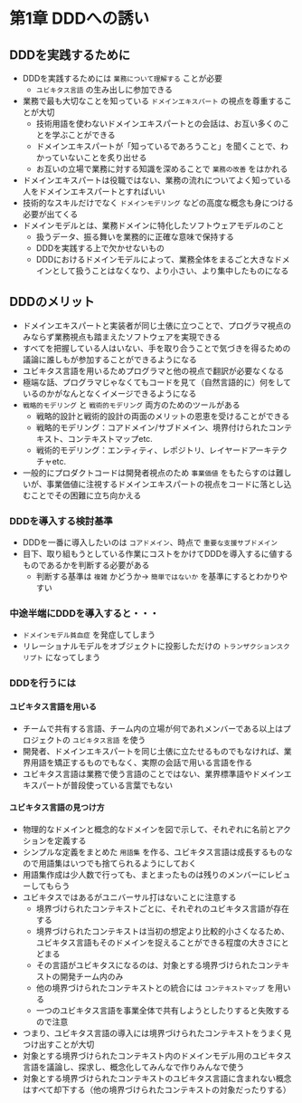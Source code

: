 # 第1章 DDDへの誘い

## DDDを実践するために

* DDDを実践するためには `業務について理解する` ことが必要
    * `ユビキタス言語` の生み出しに参加できる
* 業務で最も大切なことを知っている `ドメインエキスパート` の視点を尊重することが大切
    * 技術用語を使わないドメインエキスパートとの会話は、お互い多くのことを学ぶことができる
    * ドメインエキスパートが「知っているであろうこと」を聞くことで、わかっていないことを炙り出せる
    * お互いの立場で業務に対する知識を深めることで `業務の改善` をはかれる
* ドメインエキスパートは役職ではない、業務の流れについてよく知っている人をドメインエキスパートとすればいい
* 技術的なスキルだけでなく `ドメインモデリング` などの高度な概念も身につける必要が出てくる
* ドメインモデルとは、業務ドメインに特化したソフトウェアモデルのこと
    * 扱うデータ、振る舞いを業務的に正確な意味で保持する
    * DDDを実践する上で欠かせないもの
    * DDDにおけるドメインモデルによって、業務全体をまるごと大きなドメインとして扱うことはなくなり、より小さい、より集中したものになる

## DDDのメリット

* ドメインエキスパートと実装者が同じ土俵に立つことで、プログラマ視点のみならず業務視点も踏まえたソフトウェアを実現できる
* すべてを把握している人はいない、手を取り合うことで気づきを得るための議論に誰しもが参加することができるようになる
* ユビキタス言語を用いるためプログラマと他の視点で翻訳が必要なくなる
* 極端な話、プログラマじゃなくてもコードを見て（自然言語的に）何をしているのかがなんとなくイメージできるようになる
* `戦略的モデリング` と `戦術的モデリング` 両方のためのツールがある
    * 戦略的設計と戦術的設計の両面のメリットの恩恵を受けることができる
    * 戦略的モデリング：コアドメイン/サブドメイン、境界付けられたコンテキスト、コンテキストマップetc.
    * 戦術的モデリング：エンティティ、レポジトリ、レイヤードアーキテクチャetc.
* 一般的にプロダクトコードは開発者視点のため `事業価値` をもたらすのは難しいが、事業価値に注視するドメインエキスパートの視点をコードに落とし込むことでその困難に立ち向かえる

### DDDを導入する検討基準

* DDDを一番に導入したいのは `コアドメイン`、時点で `重要な支援サブドメイン`
* 目下、取り組もうとしている作業にコストをかけてDDDを導入するに値するものであるかを判断する必要がある
    * 判断する基準は `複雑` かどうか→ `簡単ではないか` を基準にするとわかりやすい

### 中途半端にDDDを導入すると・・・

* `ドメインモデル貧血症` を発症してしまう
* リレーショナルモデルをオブジェクトに投影しただけの `トランザクションスクリプト` になってしまう

### DDDを行うには

#### ユビキタス言語を用いる

* チームで共有する言語、チーム内の立場が何であれメンバーである以上はプロジェクトの `ユビキタス言語` を使う
* 開発者、ドメインエキスパートを同じ土俵に立たせるものでもなければ、業界用語を矯正するものでもなく、実際の会話で用いる言語を作る
* ユビキタス言語は業務で使う言語のことではない、業界標準語やドメインエキスパートが普段使っている言葉でもない

#### ユビキタス言語の見つけ方

* 物理的なドメインと概念的なドメインを図で示して、それぞれに名前とアクションを定義する
* シンプルな定義をまとめた `用語集` を作る、ユビキタス言語は成長するものなので用語集はいつでも捨てられるようにしておく
* 用語集作成は少人数で行っても、まとまったものは残りのメンバーにレビューしてもらう
* ユビキタスではあるがユニバーサル打はないことに注意する
    * 境界づけられたコンテキストごとに、それぞれのユビキタス言語が存在する
    * 境界づけられたコンテキストは当初の想定より比較的小さくなるため、ユビキタス言語もそのドメインを捉えることができる程度の大きさにとどまる
    * その言語がユビキタスになるのは、対象とする境界づけられたコンテキストの開発チーム内のみ
    * 他の境界づけられたコンテキストとの統合には `コンテキストマップ` を用いる
    * 一つのユビキタス言語を事業全体で共有しようとしたりすると失敗するので注意
* つまり、ユビキタス言語の導入には境界づけられたコンテキストをうまく見つけ出すことが大切
* 対象とする境界づけられたコンテキスト内のドメインモデル用のユビキタス言語を議論し、探求し、概念化してみんなで作りみんなで使う
* 対象とする境界づけられたコンテキストのユビキタス言語に含まれない概念はすべて却下する（他の境界づけられたコンテキストの対象だったりする）
